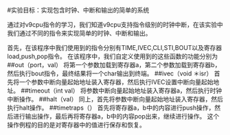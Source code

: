 #实验目标：实现包含时钟、中断和输出的简单的系统

通过对v9cpu指令的学习，我们知道v9cpu支持指令级别的时钟中断，在该实验中我们通过不同的指令来实现简单的时钟、中断和输出。

首先，在该程序中我们使用到的指令分别有TIME,IVEC,CLI,STI,BOUT以及寄存器load,push,pop指令。 
在该程序中，我们自定义使用到的这些函数的功能分别为 
##out（port，val） 
将第一个参数加载到寄存器a，第二个参数加载到寄存器b，然后执行bout指令，最终结果将一个char输出到终端。 
##ivec（void ＊isr）
首先将一个参数中断向量起始地址装入寄存器，然后执行IVEC设置中断向量起始地址。 
##timeout（int val） 
将参数中断向量起始地址装入寄存器a，然后执行时钟中断操作。 
##halt（val） 
同上，首先将参数中断向量起始地址装入寄存器，然后执行halt操作。 
##timetraps（） 
首先将寄存器a，b中的内容进行push操作，然后进行输出操作，最后再将寄存器a，b中的内容pop出来，继续进行操作。 
这个操作例程的目的是对寄存器中的值进行保存和恢复。
